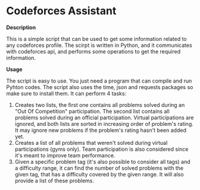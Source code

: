 # Codeforces Assistant

**Description**

This is a simple script that can be used to get some information related to any codeforces profile. The scirpt is written in Python, and it communicates with codeforces api, and performs some operations to get the required information.

**Usage**

The script is easy to use. You just need a program that can compile and run Pyhton codes. The script also uses the time, json and requests packages so make sure to install them. It can perform 4 tasks:
  1. Creates two lists, the first one contains all problems solved during an "Out Of Competition" participation. The second list contains all problems solved during an official participation. Virtual participations are ignored, and both lists are sorted in increasing order of problem's rating. It may ignore new problems if the problem's rating hasn't been added yet.
  2. Creates a list of all problems that weren't solved during virtual participations (gyms only). Team participation is also considered since it's meant to improve team performance.
  3. Given a specific problem tag (it's also possible to consider all tags) and a difficulty range, it can find the number of solved problems with the given tag, that has a difficulty covered by the given range. It will also provide a list of these problems.
